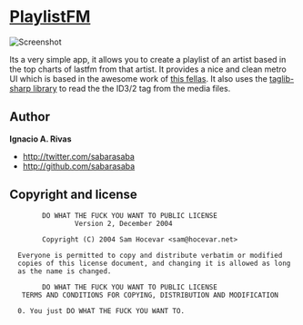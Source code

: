 [PlaylistFM](https://github.com/sabarasaba/PlaylistFM)
=================

![Screenshot](http://dl.dropbox.com/u/8474936/header.png)

Its a very simple app, it allows you to create a playlist of an artist based in the top charts of lastfm from that artist. It provides a nice and clean metro UI which is based in the awesome work of [this fellas](http://nuget.org/packages/MahApps.Metro). It also uses the [taglib-sharp library](http://download.banshee.fm/taglib-sharp/) to read the the ID3/2 tag from the media files.

Author
-------

**Ignacio A. Rivas**

+ http://twitter.com/sabarasaba
+ http://github.com/sabarasaba

Copyright and license
---------------------

            DO WHAT THE FUCK YOU WANT TO PUBLIC LICENSE 
                    Version 2, December 2004 

            Copyright (C) 2004 Sam Hocevar <sam@hocevar.net> 

      Everyone is permitted to copy and distribute verbatim or modified 
      copies of this license document, and changing it is allowed as long 
      as the name is changed. 

            DO WHAT THE FUCK YOU WANT TO PUBLIC LICENSE 
       TERMS AND CONDITIONS FOR COPYING, DISTRIBUTION AND MODIFICATION 

      0. You just DO WHAT THE FUCK YOU WANT TO. 